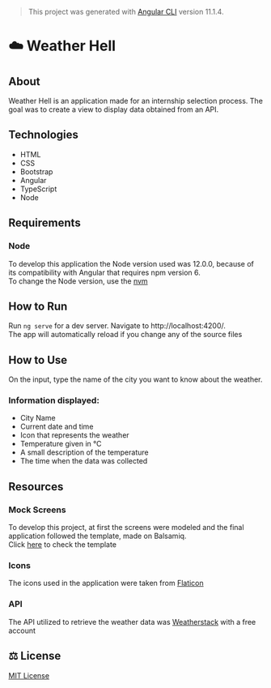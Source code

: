 > This project was generated with [Angular CLI](https://github.com/angular/angular-cli) version 11.1.4.

# :cloud: Weather Hell
## About
Weather Hell is an application made for an internship selection process. The goal was to create a view to display data obtained from an API.

## Technologies
- HTML
- CSS
- Bootstrap
- Angular
- TypeScript
- Node 

## Requirements

### Node
To develop this application the Node version used was 12.0.0, because of its compatibility with Angular that requires npm version 6.  
To change the Node version, use the [nvm](https://github.com/coreybutler/nvm-windows)

## How to Run

Run `ng serve` for a dev server. Navigate to http://localhost:4200/.  
The app will automatically reload if you change any of the source files

## How to Use

On the input, type the name of the city you want to know about the weather.  

### Information displayed: 
- City Name
- Current date and time
- Icon that represents the weather
- Temperature given in °C
- A small description of the temperature
- The time when the data was collected

## Resources

### Mock Screens
To develop this project, at first the screens were modeled and the final application followed the template, made on Balsamiq.  
Click [here](https://balsamiq.cloud/sez01jx/px6yqxd/r2278?f=N4IgUiBcCMA0IDkpxAYWfAMhkAhHAsjgFo4DSUA2gLoC%2BQA%3D) to check the template
### Icons
The icons used in the application were taken from [Flaticon](https://www.flaticon.com/)

### API
The API utilized to retrieve the weather data was [Weatherstack](https://weatherstack.com/) with a free account

## :balance_scale: License

[MIT License](https://github.com/LBeghini/Weather-Hell/blob/main/LICENSE)
